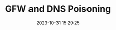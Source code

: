 ---
title: GFW and DNS Poisoning
date: 2023-10-31 15:29:25
categories:
 - networking
tags:
 - cybersecurity
 - networking
---